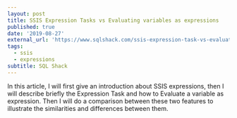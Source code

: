 ```yaml
---
layout: post
title: SSIS Expression Tasks vs Evaluating variables as expressions
published: true
date: '2019-08-27'
external_url: 'https://www.sqlshack.com/ssis-expression-task-vs-evaluating-variable-as-expression/'
tags:
  - ssis
  - expressions
subtitle: SQL Shack
---
```

In this article, I will first give an introduction about SSIS expressions, then I will describe briefly the Expression Task and how to Evaluate a variable as expression. Then I will do a comparison between these two features to illustrate the similarities and differences between them.
